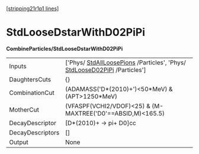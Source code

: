 [[stripping21r1p1 lines]](./stripping21r1p1-index)

# StdLooseDstarWithD02PiPi

**CombineParticles/StdLooseDstarWithD02PiPi**

|                  |                                                                                                                                                        |
|------------------|--------------------------------------------------------------------------------------------------------------------------------------------------------|
| Inputs           | ['Phys/ [StdAllLoosePions](./stripping21r1p1-stdallloosepions) /Particles', 'Phys/ [StdLooseD02PiPi](./stripping21r1p1-stdloosed02pipi) /Particles'] |
| DaughtersCuts    | {}                                                                                                                                                     |
| CombinationCut   | (ADAMASS('D\*(2010)+')\<50\*MeV) & (APT\>1250\*MeV)                                                                                                    |
| MotherCut        | (VFASPF(VCHI2/VDOF)\<25) & (M-MAXTREE('D0'==ABSID,M)\<165.5)                                                                                           |
| DecayDescriptor  | [D\*(2010)+ -\> pi+ D0]cc                                                                                                                            |
| DecayDescriptors | []                                                                                                                                                   |
| Output           | None                                                                                                                                                   |
